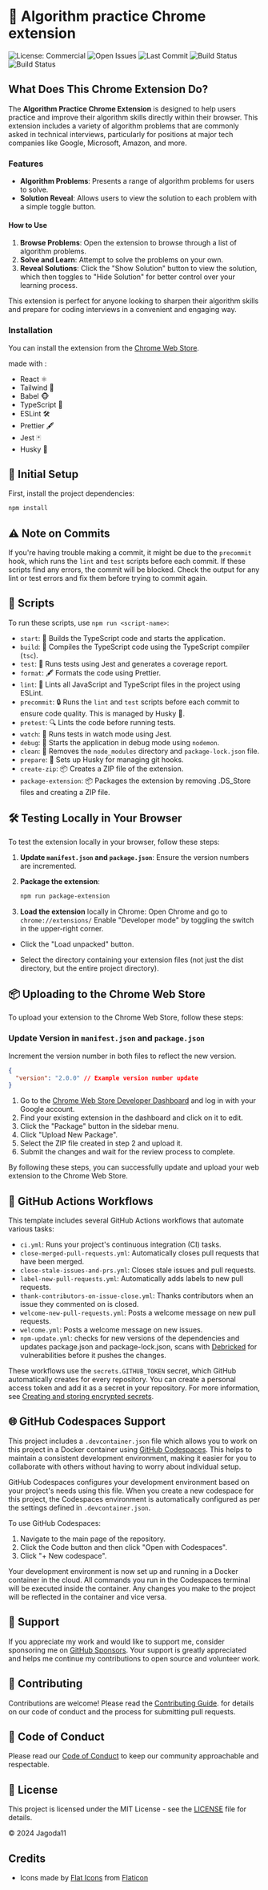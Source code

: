 # 🚀 Algorithm practice Chrome extension

![License: Commercial](https://img.shields.io/badge/license-Commercial-blue)
![Open Issues](https://img.shields.io/github/issues/Jagoda11/algorithm-practice-extension?style=flat-square&color=orange)
![Last Commit](https://img.shields.io/github/last-commit/Jagoda11/algorithm-practice-extension/main?style=flat-square&color=blue)
![Build Status](https://github.com/Jagoda11/algorithm-practice-extension/actions/workflows/.github/workflows/🚀ci.yml/badge.svg?branch=main)
![Build Status](https://github.com/Jagoda11/algorithm-practice-extension/actions/workflows/⬆️npm-update.yml/badge.svg?branch=main)

## What Does This Chrome Extension Do?

The **Algorithm Practice Chrome Extension** is designed to help users practice and improve their algorithm skills directly within their browser. This extension includes a variety of algorithm problems that are commonly asked in technical interviews, particularly for positions at major tech companies like Google, Microsoft, Amazon, and more.

### Features

- **Algorithm Problems**: Presents a range of algorithm problems for users to solve.
- **Solution Reveal**: Allows users to view the solution to each problem with a simple toggle button.

#### How to Use

1. **Browse Problems**: Open the extension to browse through a list of algorithm problems.
2. **Solve and Learn**: Attempt to solve the problems on your own.
3. **Reveal Solutions**: Click the "Show Solution" button to view the solution, which then toggles to "Hide Solution" for better control over your learning process.

This extension is perfect for anyone looking to sharpen their algorithm skills and prepare for coding interviews in a convenient and engaging way.

### Installation

You can install the extension from the [Chrome Web Store](https://chromewebstore.google.com/detail/algorithm-practice-extens/hgbpcikpmnmcngopkojepmilakhajgjd).

made with :

- React ⚛️
- Tailwind 🎨
- Babel 🐵
- TypeScript 🔵
- ESLint 🛠️
- Prettier 🖋️
- Jest 🃏
- Husky 🐶

## 🚀 Initial Setup

First, install the project dependencies:

```bash
npm install
```

## ⚠️ Note on Commits

If you're having trouble making a commit, it might be due to the `precommit` hook, which runs the `lint` and `test` scripts before each commit. If these scripts find any errors, the commit will be blocked. Check the output for any lint or test errors and fix them before trying to commit again.

## 📜 Scripts

To run these scripts, use `npm run <script-name>`:

- `start`: 🚀 Builds the TypeScript code and starts the application.
- `build`: 🔨 Compiles the TypeScript code using the TypeScript compiler (`tsc`).
- `test`: 🧪 Runs tests using Jest and generates a coverage report.
- `format`: 🖋️ Formats the code using Prettier.
- `lint`: 🧹 Lints all JavaScript and TypeScript files in the project using ESLint.
- `precommit`: 🔒 Runs the `lint` and `test` scripts before each commit to ensure code quality. This is managed by Husky 🐶.
- `pretest`: 🔍 Lints the code before running tests.
- `watch`: 👀 Runs tests in watch mode using Jest.
- `debug`: 🐞 Starts the application in debug mode using `nodemon`.
- `clean`: 🧽 Removes the `node_modules` directory and `package-lock.json` file.
- `prepare`: 🐾 Sets up Husky for managing git hooks.
- `create-zip`: 📦 Creates a ZIP file of the extension.
- `package-extension`: 📦 Packages the extension by removing .DS_Store files and creating a ZIP file.

## 🛠️ Testing Locally in Your Browser

To test the extension locally in your browser, follow these steps:

1. **Update `manifest.json` and `package.json`**: Ensure the version numbers are incremented.
2. **Package the extension**:

   ```bash
   npm run package-extension
   ```

3. **Load the extension** locally in Chrome:
   Open Chrome and go to `chrome://extensions/`
   Enable "Developer mode" by toggling the switch in the upper-right corner.

- Click the "Load unpacked" button.

- Select the directory containing your extension files (not just the dist directory, but the entire project directory).

## 📦 Uploading to the Chrome Web Store

To upload your extension to the Chrome Web Store, follow these steps:

### Update Version in `manifest.json` and `package.json`

Increment the version number in both files to reflect the new version.

```json
{
  "version": "2.0.0" // Example version number update
}
```

1. Go to the [Chrome Web Store Developer Dashboard](https://chrome.google.com/webstore/developer/dashboard) and log in with your Google account.
2. Find your existing extension in the dashboard and click on it to edit.
3. Click the "Package" button in the sidebar menu.
4. Click "Upload New Package".
5. Select the ZIP file created in step 2 and upload it.
6. Submit the changes and wait for the review process to complete.

By following these steps, you can successfully update and upload your web extension to the Chrome Web Store.

## 🤖 GitHub Actions Workflows

This template includes several GitHub Actions workflows that automate various tasks:

- `ci.yml`: Runs your project's continuous integration (CI) tasks.
- `close-merged-pull-requests.yml`: Automatically closes pull requests that have been merged.
- `close-stale-issues-and-prs.yml`: Closes stale issues and pull requests.
- `label-new-pull-requests.yml`: Automatically adds labels to new pull requests.
- `thank-contributors-on-issue-close.yml`: Thanks contributors when an issue they commented on is closed.
- `welcome-new-pull-requests.yml`: Posts a welcome message on new pull requests.
- `welcome.yml`: Posts a welcome message on new issues.
- `npm-update.yml`: checks for new versions of the dependencies and updates package.json and package-lock.json, scans with
[Debricked](https://debricked.com/) for vulnerabilities before it pushes the changes.

These workflows use the `secrets.GITHUB_TOKEN` secret, which GitHub automatically creates for every repository. You can create a personal access token and add it as a secret in your repository. For more information, see [Creating and storing encrypted secrets](https://docs.github.com/en/actions/reference/encrypted-secrets).

## 🌐 GitHub Codespaces Support

This project includes a `.devcontainer.json` file which allows you to work on this project in a Docker container using [GitHub Codespaces](https://github.com/features/codespaces). This helps to maintain a consistent development environment, making it easier for you to collaborate with others without having to worry about individual setup.

GitHub Codespaces configures your development environment based on your project's needs using this file. When you create a new codespace for this project, the Codespaces environment is automatically configured as per the settings defined in `.devcontainer.json`.

To use GitHub Codespaces:

1. Navigate to the main page of the repository.
2. Click the Code button and then click "Open with Codespaces".
3. Click "+ New codespace".

Your development environment is now set up and running in a Docker container in the cloud. All commands you run in the Codespaces terminal will be executed inside the container. Any changes you make to the project will be reflected in the container and vice versa.

## 💖 Support

If you appreciate my work and would like to support me, consider sponsoring me on [GitHub Sponsors](https://github.com/sponsors/Jagoda11). Your support is greatly appreciated and helps me continue my contributions to open source and volunteer work.

## 🤝 Contributing

Contributions are welcome! Please read the [Contributing Guide](CONTRIBUTING.md).
for details on our code of conduct and the process for submitting pull requests.

## 📜 Code of Conduct

Please read our [Code of Conduct](CODE_OF_CONDUCT.md) to keep our community approachable and respectable.

## 📝 License

This project is licensed under the MIT License - see the [LICENSE](LICENSE.md) file for details.

© 2024 Jagoda11

## Credits

- Icons made by [Flat Icons](https://www.flaticon.com/free-icons/algorithm) from [Flaticon](https://www.flaticon.com)
